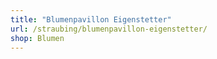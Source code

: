 ```yaml
---
title: "Blumenpavillon Eigenstetter"
url: /straubing/blumenpavillon-eigenstetter/
shop: Blumen
---
```

